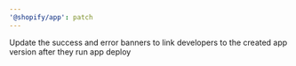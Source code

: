 ```yaml
---
'@shopify/app': patch
---
```


Update the success and error banners to link developers to the created app version after they run app deploy

